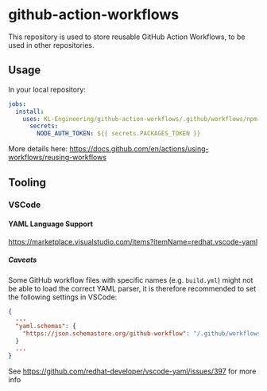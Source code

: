 # github-action-workflows

This repository is used to store reusable GitHub Action Workflows, to be used in other repositories.

## Usage

In your local repository:
```yml
jobs:
  install:
    uses: KL-Engineering/github-action-workflows/.github/workflows/npm-ci.yml@v3.0.0
      secrets:
        NODE_AUTH_TOKEN: ${{ secrets.PACKAGES_TOKEN }}
```
More details here: https://docs.github.com/en/actions/using-workflows/reusing-workflows

## Tooling

### VSCode

#### YAML Language Support
https://marketplace.visualstudio.com/items?itemName=redhat.vscode-yaml

##### Caveats
Some GitHub workflow files with specific names (e.g. `build.yml`) might not be able to load the correct YAML parser, it is therefore recommended to set the following settings in VSCode:
```json
{
  ...
  "yaml.schemas": {
    "https://json.schemastore.org/github-workflow": "/.github/workflows/**/*.yml"
  }
  ...
}
```
See https://github.com/redhat-developer/vscode-yaml/issues/397 for more info